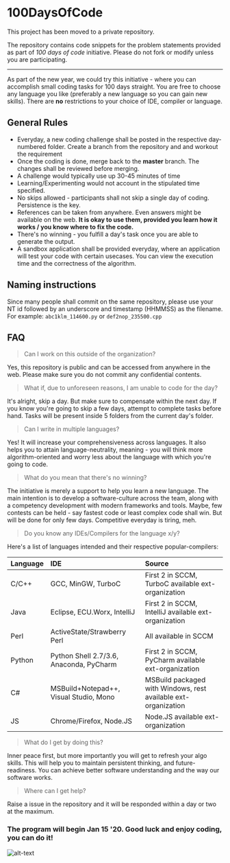 # 100DaysOfCode
This project has been moved to a private repository.

The repository contains code snippets for the problem statements provided as part of *100 days of code* initiative.
Please do not fork or modify unless you are participating.

---

As part of the new year, we could try this initiative - where you can accomplish small coding tasks for 100 days straight. You are free to choose any language you like (preferably a new language so you can gain new skills). There are **no** restrictions to your choice of IDE, compiler or language.

## General Rules
- Everyday, a new coding challenge shall be posted in the respective day-numbered folder. Create a branch from the repository and and workout the requirement
- Once the coding is done, merge back to the **master** branch. The changes shall be reviewed before merging.
- A challenge would typically use up 30-45 minutes of time
- Learning/Experimenting would not account in the stipulated time specified.
- No skips allowed - participants shall not skip a single day of coding. Persistence is the key.
- References can be taken from anywhere. Even answers might be available on the web. **It is okay to use them, provided you learn how it works / you know where to fix the code.** 
- There's no winning - you fulfill a day's task once you are able to generate the output.
- A sandbox application shall be provided everyday, where an application will test your code with certain usecases. You can view the execution time and the correctness of the algorithm.

## Naming instructions
Since many people shall commit on the same repository, please use your NT id followed by an underscore and timestamp (HHMMSS) as the filename.
For example:
``` abc1klm_114600.py ``` or ```def2nop_235500.cpp```

## FAQ
> Can I work on this outside of the organization?

Yes, this repository is public and can be accessed from anywhere in the web. Please make sure you do not commit any confidential contents.

> What if, due to unforeseen reasons, I am unable to code for the day?

It's alright, skip a day. But make sure to compensate within the next day. If you know you're going to skip a few days, attempt to complete tasks before hand. Tasks will be present inside 5 folders from the current day's folder.

> Can I write in multiple languages?

Yes! It will increase your comprehensiveness across languages. It also helps you to attain language-neutrality, meaning - you will think more algorithm-oriented and worry less about the language with which you're going to code.

> What do you mean that there's no winning?

The initiative is merely a support to help you learn a new language. The main intention is to develop a software-culture across the team, along with a competency development with modern frameworks and tools. Maybe, few contests can be held - say fastest code or least complex code shall win. But will be done for only few days. Competitive everyday is tiring, meh.

> Do you know any IDEs/Compilers for the language x/y?

Here's a list of languages intended and their respective popular-compilers:

| Language      | IDE                             | Source  |
|:------------- |:-------------                   |:-----|
| C/C++         | GCC, MinGW, TurboC              | First 2 in SCCM, TurboC available ext-organization |
| Java          | Eclipse, ECU.Worx, IntelliJ     |   First 2 in SCCM, IntelliJ available ext-organization |
| Perl          | ActiveState/Strawberry Perl     | All available in SCCM  |
| Python        | Python Shell 2.7/3.6, Anaconda, PyCharm | First 2 in SCCM, PyCharm available ext-organization |
| C#            | MSBuild+Notepad++, Visual Studio, Mono | MSBuild packaged with Windows, rest available ext-organization |
| JS            | Chrome/Firefox, Node.JS         | Node.JS available ext-organization  |

> What do I get by doing this?

Inner peace first, but more importantly you will get to refresh your algo skills. This will help you to maintain persistent thinking, and future-readiness. You can achieve better software understanding and the way our software works.

> Where can I get help?

Raise a issue in the repository and it will be responded within a day or two at the maximum.


### The program will begin Jan 15 '20. Good luck and enjoy coding, you can do it!

![alt-text](http://images2.wikia.nocookie.net/__cb20120711175105/bigbangtheory/images/3/32/Funny-live-long-and-prosper-sheldon-sheldon-cooper-the-big-bang-theory-Favim.com-286976.jpg "Good luck!")

